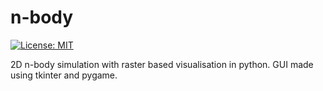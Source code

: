 # n-body
[![License: MIT](https://img.shields.io/badge/License-MIT-yellow.svg)](https://opensource.org/licenses/MIT)
 
 2D n-body simulation with raster based visualisation in python.
 GUI made using tkinter and pygame.
